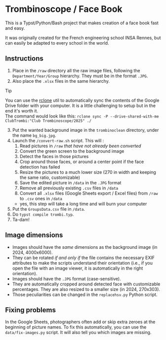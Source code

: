 # Trombinoscope / Face Book
This is a Typst/Python/Bash project that makes creation of a face book fast and easy.

It was originally created for the French engineering school INSA Rennes, but can easily be adapted to every school in the world.

## Instructions
1. Place in the `/raw` directory all the raw image files, following the `Department/Year/Group` hierarchy. They must be in the format `.JPG`.
1. Also place the `.xlsx` files in the same hierarchy.
> [!TIP]
> You can use the [rclone](https://rclone.org) util to automatically sync the contents of the Google Drive folder with your computer. It is a little challenging to setup but in the end it's worth it.  
> The command would look like this: `rclone sync -P --drive-shared-with-me ClubTrombi:"Club Trombinoscope/2025" ./`
3. Put the wanted background image in the `trombinoclean` directory, under the name `bg_big.jpg`.
1. Launch the `/convert-raw.sh` script. This will :
    1. Read pictures in `/raw` *that have not already been converted*
    1. Convert the green screen to the background image
    1. Detect the faces in those pictures
    1. Crop around those faces, or around a center point if the face detection has failed
    1. Resize the pictures to a much lower size (270 in width and keeping the same ratio, customizable)
    1. Save the edited picture in `/data` in the `.JPG` format
    1. Remove all previously existing `.csv` files in `/data`
    1. Convert all `.xlsx` files (Google Sheets export / Excel files) from `/raw` to `.csv` ones in `/data`  
    - yes, this step will take a long time and will burn your computer
1. Put the `GroupsData.csv` file in `/data`.
1. Do `typst compile trombi.typ`.
1. Ta-dam!

## Image dimensions
- Images should have the *same* dimensions as the background image (in 2024, 4000x6000).
- They can be rotated *if and only if* the file contains the necessary EXIF attributes to make the scripts understand their orientation (i.e., if you open the file with an image viewer, it is automatically in the right orientation).
- Images should have the `.JPG` format (case-sensitive).
- They are automatically cropped around detected face with customizable percentages. They are also resized to a smaller size (in 2024, 270x303).
- Those peculiarities can be changed in the `replacehsv.py` Python script.

## Fixing problems
In the Google Sheets, photographers often add or skip extra zeroes at the beginning of picture names.
To fix this automatically, you can use the `data/fix-images.py` script. It will also tell you which
images are missing.
